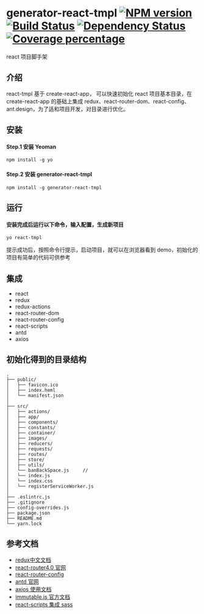# generator-react-tmpl [![NPM version][npm-image]][npm-url] [![Build Status][travis-image]][travis-url] [![Dependency Status][daviddm-image]][daviddm-url] [![Coverage percentage][coveralls-image]][coveralls-url]

react 项目脚手架

## 介绍
react-tmpl 基于 create-react-app， 可以快速初始化 react 项目基本目录，在  create-react-app 的基础上集成 redux、react-router-dom、react-config、ant.design，为了适和项目开发，对目录进行优化。

## 安装
#### Step.1 安装 Yeoman

    npm install -g yo
    
#### Step.2 安装 generator-react-tmpl

    npm install -g generator-react-tmpl
    
## 运行

#### 安装完成后运行以下命令，输入配置，生成新项目

    yo react-tmpl

提示成功后，按照命令行提示，启动项目，就可以在浏览器看到 demo，初始化的项目有简单的代码可供参考

## 集成

* react
* redux
* redux-actions
* react-router-dom
* react-router-config
* react-scripts
* antd
* axios

## 初始化得到的目录结构

    .
    ├── public/
    │   ├── favicon.ico
    │   ├── index.heml
    │   └── manifest.json
    │
    ├── src/
    │   ├── actions/
    │   ├── app/
    │   ├── components/
    │   ├── constants/
    │   ├── container/
    │   ├── images/
    │   ├── reducers/
    │   ├── requests/
    │   ├── routes/
    │   ├── store/
    │   ├── utils/
    │   └── banBackSpace.js     // 
    │   └── index.js
    │   └── index.css
    │   └── registerServiceWorker.js
    │
    ├── .eslintrc.js
    ├── .gitignore
    ├── config-overrides.js
    ├── package.json
    ├── README.md
    └── yarn.lock
    

## 参考文档

* [redux中文文档](http://www.redux.org.cn/)
* [react-router4.0 官网](https://reacttraining.com/react-router/)
* [react-router-config](https://github.com/cherijs/react-router-config)
* [antd 官网](https://ant.design/index-cn)
* [axios 使用文档](https://www.kancloud.cn/yunye/axios/234845)
* [immutable.js 官方文档](https://facebook.github.io/immutable-js/docs/#/)
* [react-scripts 集成 sass](http://note.youdao.com/noteshare?id=8f7181121f6bab39563a903baa39b523)


[npm-image]: https://badge.fury.io/js/generator-react-tmpl.svg
[npm-url]: https://npmjs.org/package/generator-react-tmpl
[travis-image]: https://travis-ci.org/idujiawei/generator-react-tmpl.svg?branch=master
[travis-url]: https://travis-ci.org/idujiawei/generator-react-tmpl
[daviddm-image]: https://david-dm.org/idujiawei/generator-react-tmpl.svg?theme=shields.io
[daviddm-url]: https://david-dm.org/idujiawei/generator-react-tmpl
[coveralls-image]: https://coveralls.io/repos/idujiawei/generator-react-tmpl/badge.svg
[coveralls-url]: https://coveralls.io/r/idujiawei/generator-react-tmpl

